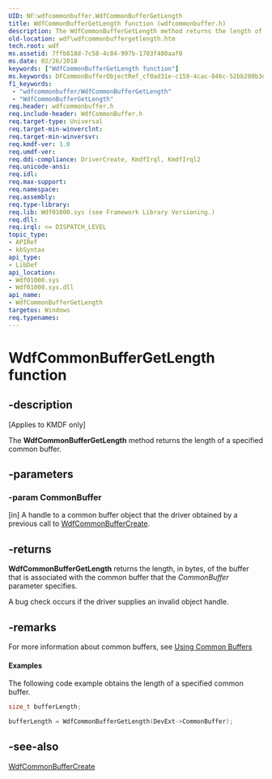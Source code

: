 ```yaml
---
UID: NF:wdfcommonbuffer.WdfCommonBufferGetLength
title: WdfCommonBufferGetLength function (wdfcommonbuffer.h)
description: The WdfCommonBufferGetLength method returns the length of a specified common buffer.
old-location: wdf\wdfcommonbuffergetlength.htm
tech.root: wdf
ms.assetid: 7ffb818d-7c58-4c84-997b-1703f480aaf0
ms.date: 02/26/2018
keywords: ["WdfCommonBufferGetLength function"]
ms.keywords: DFCommonBufferObjectRef_cf0ad31e-c159-4cac-846c-52bb280b3d52.xml, WdfCommonBufferGetLength, WdfCommonBufferGetLength method, kmdf.wdfcommonbuffergetlength, wdf.wdfcommonbuffergetlength, wdfcommonbuffer/WdfCommonBufferGetLength
f1_keywords:
 - "wdfcommonbuffer/WdfCommonBufferGetLength"
 - "WdfCommonBufferGetLength"
req.header: wdfcommonbuffer.h
req.include-header: WdfCommonBuffer.h
req.target-type: Universal
req.target-min-winverclnt: 
req.target-min-winversvr: 
req.kmdf-ver: 1.0
req.umdf-ver: 
req.ddi-compliance: DriverCreate, KmdfIrql, KmdfIrql2
req.unicode-ansi: 
req.idl: 
req.max-support: 
req.namespace: 
req.assembly: 
req.type-library: 
req.lib: Wdf01000.sys (see Framework Library Versioning.)
req.dll: 
req.irql: <= DISPATCH_LEVEL
topic_type:
- APIRef
- kbSyntax
api_type:
- LibDef
api_location:
- Wdf01000.sys
- Wdf01000.sys.dll
api_name:
- WdfCommonBufferGetLength
targetos: Windows
req.typenames: 
---
```


# WdfCommonBufferGetLength function


## -description


<p class="CCE_Message">[Applies to KMDF only]</p>

The <b>WdfCommonBufferGetLength</b> method returns the length of a specified common buffer. 


## -parameters




### -param CommonBuffer 
[in]
A handle to a common buffer object that the driver obtained by a previous call to <a href="https://docs.microsoft.com/windows-hardware/drivers/ddi/wdfcommonbuffer/nf-wdfcommonbuffer-wdfcommonbuffercreate">WdfCommonBufferCreate</a>.  


## -returns



<b>WdfCommonBufferGetLength</b> returns the length, in bytes, of the buffer that is associated with the common buffer that the <i>CommonBuffer</i> parameter specifies.

A bug check occurs if the driver supplies an invalid object handle.






## -remarks



For more information about common buffers, see <a href="https://docs.microsoft.com/windows-hardware/drivers/wdf/using-common-buffers">Using Common Buffers</a>



#### Examples

The following code example obtains the length of a specified common buffer.

```cpp
size_t bufferLength;

bufferLength = WdfCommonBufferGetLength(DevExt->CommonBuffer); 
```



## -see-also




<a href="https://docs.microsoft.com/windows-hardware/drivers/ddi/wdfcommonbuffer/nf-wdfcommonbuffer-wdfcommonbuffercreate">WdfCommonBufferCreate</a>
 

 

